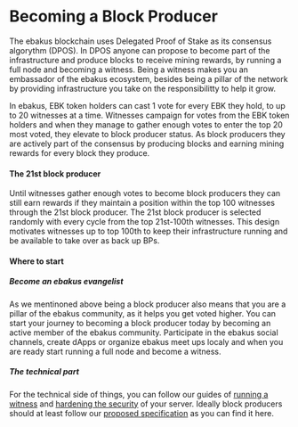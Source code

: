 # Becoming a Block Producer

The ebakus blockchain uses Delegated Proof of Stake as its consensus algorythm (DPOS). In DPOS anyone can propose to become part of the infrastructure and produce blocks to receive mining rewards, by running a full node and becoming a witness. Being a witness makes you an embassador of the ebakus ecosystem, besides being a pillar of the network by providing infrastructure you take on the responsibilitty to help it grow. 

In ebakus, EBK token holders can cast 1 vote for every EBK they hold, to up to 20 witnesses at a time. Witnesses campaign for votes from the EBK token holders and when they manage to gather enough votes to enter the top 20 most voted, they elevate to block producer status. As block producers they are actively part of the consensus by producing blocks and earning mining rewards for every block they produce. 

#### The 21st block producer

Until witnesses gather enough votes to become block producers they can still earn rewards if they maintain a position within the top 100 witnesses through the 21st block producer. The 21st block producer is selected randomly with every cycle from the top 21st-100th witnesses. This design motivates witnesses up to top 100th to keep their infrastructure running and be available to take over as back up BPs.

#### Where to start

##### Become an ebakus evangelist

As we mentinoned above being a block producer also means that you are a pillar of the ebakus community,  as it helps you get voted higher. You can start your journey to becoming a block producer today by becoming an active member of the ebakus community. Participate in the ebakus social channels, create dApps or organize ebakus meet ups localy and when you are ready start running a full node and become a witness.

##### The technical part

For the technical side of things, you can follow our guides of [running a witness](./running-a-witness.md) and [hardening the security](./hardening-security.md) of your server. Ideally block producers should at least follow our [proposed specification](./proposed-specification) as you can find it here.

